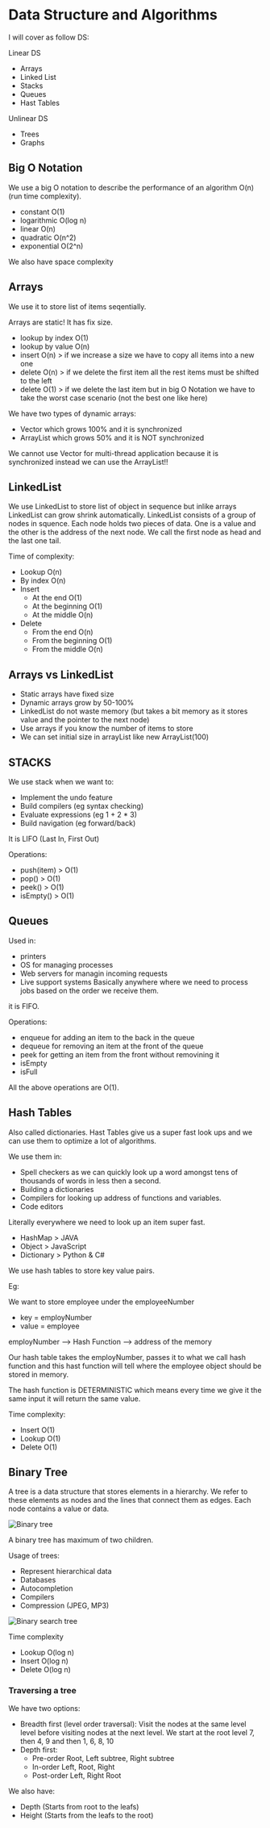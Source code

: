 # Data Structure and Algorithms

I will cover as follow DS:

Linear DS
- Arrays
- Linked List
- Stacks
- Queues
- Hast Tables

Unlinear DS
- Trees
- Graphs

## Big O Notation

We use a big O notation to describe the performance of an algorithm O(n) (run time complexity).

- constant O(1)
- logarithmic O(log n)
- linear O(n)
- quadratic O(n^2)
- exponential O(2^n)

We also have space complexity

## Arrays

We use it to store list of items seqentially.

Arrays are static! It has fix size.

- lookup by index O(1)
- lookup by value O(n)
- insert O(n) > if we increase a size we have to copy all items into a new one
- delete O(n) > if we delete the first item all the rest items must be shifted to the left
- delete O(1) > if we delete the last item but in big O Notation we have to take the worst case  scenario (not the best one like here)

We have two types of dynamic arrays:

- Vector which grows 100% and it is synchronized
- ArrayList which grows 50% and it is NOT synchronized

We cannot use Vector for multi-thread application because it is synchronized instead we can use the ArrayList!!

## LinkedList

We use LinkedList to store list of object in sequence but inlike arrays LinkedList can grow shrink automatically.
LinkedList consists of a group of nodes in squence. Each node holds two pieces of data. One is a value and the other is
the address of the next node. We call the first node as head and the last one tail.

Time of complexity:

- Lookup O(n)
- By index O(n)
- Insert
	- At the end O(1)
	- At the beginning O(1)
	- At the middle O(n)
- Delete
	- From the end O(n)
	- From the beginning O(1)
	- From the middle O(n)

## Arrays vs LinkedList

- Static arrays have fixed size
- Dynamic arrays grow by 50-100%
- LinkedList do not waste memory (but takes a bit memory as it stores value and the pointer to the next node)
- Use arrays if you know the number of items to store
- We can set initial size in arrayList like new ArrayList(100)

## STACKS

We use stack when we want to:

- Implement the undo feature
- Build compilers (eg syntax checking)
- Evaluate expressions (eg 1 + 2 * 3)
- Build navigation (eg forward/back)

It is LIFO (Last In, First Out)

Operations:
- push(item)  > O(1)
- pop()       > O(1)
- peek()      > O(1)
- isEmpty()   > O(1)

## Queues

Used in:
- printers
- OS for managing processes
- Web servers for managin incoming requests
- Live support systems
Basically anywhere where we need to process jobs based on the order we receive them.

it is FIFO.

Operations:

- enqueue for adding an item to the back in the queue
- dequeue for removing an item at the front of the queue
- peek for getting an item from the front without removining it
- isEmpty
- isFull

All the above operations are O(1).

## Hash Tables

Also called dictionaries. Hast Tables give us a super fast look ups and we can
use them to optimize a lot of algorithms. 

We use them in:

- Spell checkers as we can quickly look up a word amongst tens of thousands of
words in less then a second.
- Building a dictionaries
- Compilers for looking up address of functions and variables.
- Code editors

Literally everywhere we need to look up an item super fast.

- HashMap > JAVA
- Object > JavaScript
- Dictionary > Python & C#

We use hash tables to store key value pairs.

Eg:

We want to store employee under the employeeNumber
- key = employNumber
- value = employee

employNumber --> Hash Function --> address of the memory

Our hash table takes the employNumber, passes it to what we call hash function
and this hast function will tell where the employee object should be stored
in memory.

The hash function is DETERMINISTIC which means every time we give it the same
input it will return the same value.

Time complexity:
- Insert O(1)
- Lookup O(1)
- Delete O(1)


## Binary Tree

A tree is a data structure that stores elements in a hierarchy. We refer to these
elements as nodes and the lines that connect them as edges. Each node contains
a value or data.

![Binary tree](./imgs/binary_tree.png)

A binary tree has maximum of two children.

Usage of trees:

- Represent hierarchical data
- Databases
- Autocompletion
- Compilers
- Compression (JPEG, MP3)


![Binary search tree](./imgs/binary_search_tree.png)

Time complexity

- Lookup O(log n)
- Insert O(log n)
- Delete O(log n) 

### Traversing a tree

We have two options:

- Breadth first (level order traversal): Visit the nodes at the same level level
before visiting nodes at the next level. We start at the root level 7, then 4, 9
and then 1, 6, 8, 10
- Depth first:
    - Pre-order     Root, Left subtree, Right subtree
    - In-order      Left, Root, Right
    - Post-order    Left, Right Root

We also have:

- Depth (Starts from root to the leafs)
- Height (Starts from the leafs to the root)


